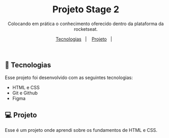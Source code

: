 <h1 align="center"> Projeto Stage 2 </h1>

<p align="center">
Colocando em prática o conhecimento oferecido dentro da plataforma da rocketseat.
</p>

<p align="center">
  <a href="#-tecnologias">Tecnologias</a>&nbsp;&nbsp;&nbsp;|&nbsp;&nbsp;&nbsp;
  <a href="#-projeto">Projeto</a>&nbsp;&nbsp;&nbsp;|&nbsp;&nbsp;&nbsp;
</p>

<br>


## 🚀 Tecnologias

Esse projeto foi desenvolvido com as seguintes tecnologias:

- HTML e CSS
- Git e Github
- Figma

## 💻 Projeto

Esse é um projeto onde aprendi sobre os fundamentos de HTML e CSS.



